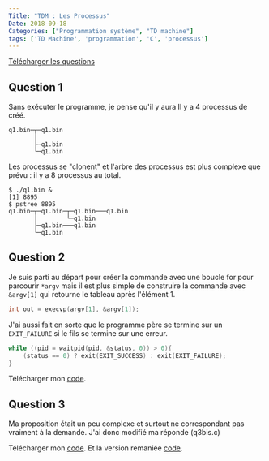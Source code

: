 ```yaml
---
Title: "TDM : Les Processus"
Date: 2018-09-18
Categories: ["Programmation système", "TD machine"]
tags: ['TD Machine', 'programmation', 'C', 'processus']
---
```


[Télécharger les questions](./files/tdm3.pdf)
## Question 1

Sans exécuter le programme, je pense qu'il y aura Il y a 4 processus de créé.

```
q1.bin─┬─q1.bin
       │      
       ├─q1.bin
       └─q1.bin
```

Les processus se "clonent" et l'arbre des processus est plus complexe que prévu
: il y a 8 processus au total.

```shell
$ ./q1.bin & 
[1] 8895
$ pstree 8895
q1.bin─┬─q1.bin─┬─q1.bin───q1.bin
       │        └─q1.bin 
       ├─q1.bin───q1.bin
       └─q1.bin
```

## Question 2

Je suis parti au départ pour créer la commande avec une boucle for pour
parcourir `*argv` mais il est plus simple de construire la commande avec
` &argv[1]` qui retourne le tableau après l'élément 1.

```C
int out = execvp(argv[1], &argv[1]);
```
J'ai aussi fait en sorte que le programme père se termine sur un `EXIT_FAILURE`
si le fils se termine sur une erreur.

```C
while ((pid = waitpid(pid, &status, 0)) > 0){
    (status == 0) ? exit(EXIT_SUCCESS) : exit(EXIT_FAILURE);
}
```
Télécharger mon [code](./src/td3/q2.c).

## Question 3

Ma proposition était un peu complexe et surtout ne correspondant pas vraiment à
la demande. J'ai donc modifié ma réponde (q3bis.c)

Télécharger mon [code](./src/td3/q3.c).
Et la version remaniée [code](./src/td3/q3bis.c).

